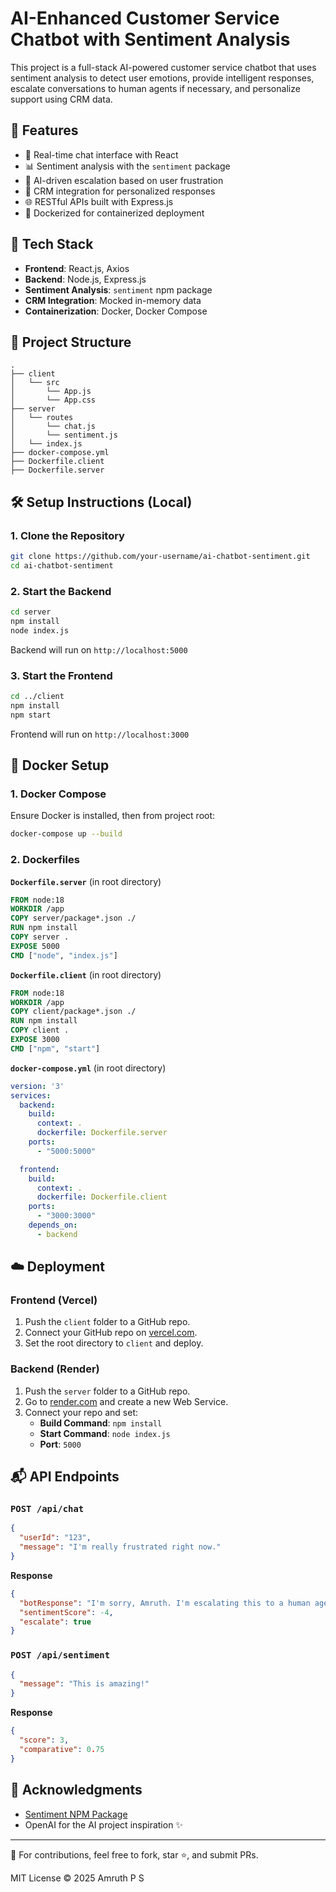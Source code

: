 # AI-Enhanced Customer Service Chatbot with Sentiment Analysis

This project is a full-stack AI-powered customer service chatbot that uses sentiment analysis to detect user emotions, provide intelligent responses, escalate conversations to human agents if necessary, and personalize support using CRM data.

## 🚀 Features
- 🎯 Real-time chat interface with React
- 📊 Sentiment analysis with the `sentiment` package
- 🤖 AI-driven escalation based on user frustration
- 👤 CRM integration for personalized responses
- 🌐 RESTful APIs built with Express.js
- 🐳 Dockerized for containerized deployment

## 🧠 Tech Stack
- **Frontend**: React.js, Axios
- **Backend**: Node.js, Express.js
- **Sentiment Analysis**: `sentiment` npm package
- **CRM Integration**: Mocked in-memory data
- **Containerization**: Docker, Docker Compose

## 📁 Project Structure
```
.
├── client             
│   └── src
│       └── App.js     
│       └── App.css
├── server             
│   └── routes
│       └── chat.js    
│       └── sentiment.js
│   └── index.js       
├── docker-compose.yml
├── Dockerfile.client
├── Dockerfile.server
```

## 🛠️ Setup Instructions (Local)

### 1. Clone the Repository
```bash
git clone https://github.com/your-username/ai-chatbot-sentiment.git
cd ai-chatbot-sentiment
```

### 2. Start the Backend
```bash
cd server
npm install
node index.js
```
Backend will run on `http://localhost:5000`

### 3. Start the Frontend
```bash
cd ../client
npm install
npm start
```
Frontend will run on `http://localhost:3000`

## 🐳 Docker Setup

### 1. Docker Compose
Ensure Docker is installed, then from project root:
```bash
docker-compose up --build
```

### 2. Dockerfiles

**`Dockerfile.server`** (in root directory)
```Dockerfile
FROM node:18
WORKDIR /app
COPY server/package*.json ./
RUN npm install
COPY server .
EXPOSE 5000
CMD ["node", "index.js"]
```

**`Dockerfile.client`** (in root directory)
```Dockerfile
FROM node:18
WORKDIR /app
COPY client/package*.json ./
RUN npm install
COPY client .
EXPOSE 3000
CMD ["npm", "start"]
```

**`docker-compose.yml`** (in root directory)
```yaml
version: '3'
services:
  backend:
    build:
      context: .
      dockerfile: Dockerfile.server
    ports:
      - "5000:5000"

  frontend:
    build:
      context: .
      dockerfile: Dockerfile.client
    ports:
      - "3000:3000"
    depends_on:
      - backend
```

## ☁️ Deployment

### Frontend (Vercel)
1. Push the `client` folder to a GitHub repo.
2. Connect your GitHub repo on [vercel.com](https://vercel.com/).
3. Set the root directory to `client` and deploy.

### Backend (Render)
1. Push the `server` folder to a GitHub repo.
2. Go to [render.com](https://render.com/) and create a new Web Service.
3. Connect your repo and set:
   - **Build Command**: `npm install`
   - **Start Command**: `node index.js`
   - **Port**: `5000`

## 📬 API Endpoints

### `POST /api/chat`
```json
{
  "userId": "123",
  "message": "I'm really frustrated right now."
}
```
**Response**
```json
{
  "botResponse": "I'm sorry, Amruth. I'm escalating this to a human agent.",
  "sentimentScore": -4,
  "escalate": true
}
```

### `POST /api/sentiment`
```json
{
  "message": "This is amazing!"
}
```
**Response**
```json
{
  "score": 3,
  "comparative": 0.75
}
```

## 🙌 Acknowledgments
- [Sentiment NPM Package](https://www.npmjs.com/package/sentiment)
- OpenAI for the AI project inspiration ✨

---

📣 For contributions, feel free to fork, star ⭐, and submit PRs.

MIT License © 2025 Amruth P S
